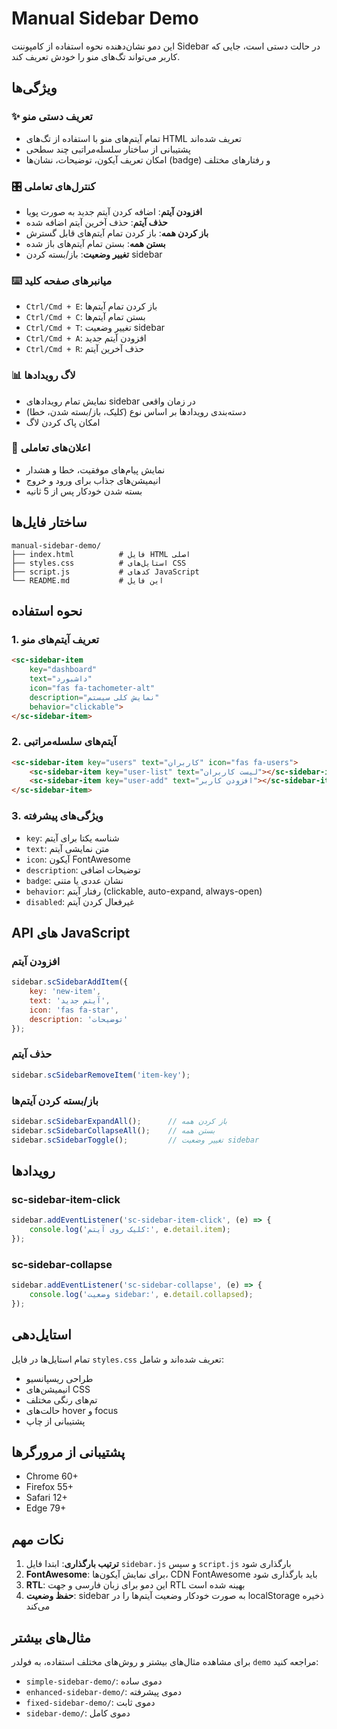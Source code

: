 # Manual Sidebar Demo

این دمو نشان‌دهنده نحوه استفاده از کامپوننت Sidebar در حالت دستی است، جایی که کاربر می‌تواند تگ‌های منو را خودش تعریف کند.

## ویژگی‌ها

### ✨ تعریف دستی منو
- تمام آیتم‌های منو با استفاده از تگ‌های HTML تعریف شده‌اند
- پشتیبانی از ساختار سلسله‌مراتبی چند سطحی
- امکان تعریف آیکون، توضیحات، نشان‌ها (badge) و رفتارهای مختلف

### 🎛️ کنترل‌های تعاملی
- **افزودن آیتم**: اضافه کردن آیتم جدید به صورت پویا
- **حذف آیتم**: حذف آخرین آیتم اضافه شده
- **باز کردن همه**: باز کردن تمام آیتم‌های قابل گسترش
- **بستن همه**: بستن تمام آیتم‌های باز شده
- **تغییر وضعیت**: باز/بسته کردن sidebar

### ⌨️ میانبرهای صفحه کلید
- `Ctrl/Cmd + E`: باز کردن تمام آیتم‌ها
- `Ctrl/Cmd + C`: بستن تمام آیتم‌ها
- `Ctrl/Cmd + T`: تغییر وضعیت sidebar
- `Ctrl/Cmd + A`: افزودن آیتم جدید
- `Ctrl/Cmd + R`: حذف آخرین آیتم

### 📊 لاگ رویدادها
- نمایش تمام رویدادهای sidebar در زمان واقعی
- دسته‌بندی رویدادها بر اساس نوع (کلیک، باز/بسته شدن، خطا)
- امکان پاک کردن لاگ

### 🔔 اعلان‌های تعاملی
- نمایش پیام‌های موفقیت، خطا و هشدار
- انیمیشن‌های جذاب برای ورود و خروج
- بسته شدن خودکار پس از 5 ثانیه

## ساختار فایل‌ها

```
manual-sidebar-demo/
├── index.html          # فایل HTML اصلی
├── styles.css          # استایل‌های CSS
├── script.js           # کدهای JavaScript
└── README.md           # این فایل
```

## نحوه استفاده

### 1. تعریف آیتم‌های منو
```html
<sc-sidebar-item 
    key="dashboard" 
    text="داشبورد" 
    icon="fas fa-tachometer-alt"
    description="نمایش کلی سیستم"
    behavior="clickable">
</sc-sidebar-item>
```

### 2. آیتم‌های سلسله‌مراتبی
```html
<sc-sidebar-item key="users" text="کاربران" icon="fas fa-users">
    <sc-sidebar-item key="user-list" text="لیست کاربران"></sc-sidebar-item>
    <sc-sidebar-item key="user-add" text="افزودن کاربر"></sc-sidebar-item>
</sc-sidebar-item>
```

### 3. ویژگی‌های پیشرفته
- `key`: شناسه یکتا برای آیتم
- `text`: متن نمایشی آیتم
- `icon`: آیکون FontAwesome
- `description`: توضیحات اضافی
- `badge`: نشان عددی یا متنی
- `behavior`: رفتار آیتم (clickable, auto-expand, always-open)
- `disabled`: غیرفعال کردن آیتم

## API های JavaScript

### افزودن آیتم
```javascript
sidebar.scSidebarAddItem({
    key: 'new-item',
    text: 'آیتم جدید',
    icon: 'fas fa-star',
    description: 'توضیحات'
});
```

### حذف آیتم
```javascript
sidebar.scSidebarRemoveItem('item-key');
```

### باز/بسته کردن آیتم‌ها
```javascript
sidebar.scSidebarExpandAll();      // باز کردن همه
sidebar.scSidebarCollapseAll();    // بستن همه
sidebar.scSidebarToggle();         // تغییر وضعیت sidebar
```

## رویدادها

### sc-sidebar-item-click
```javascript
sidebar.addEventListener('sc-sidebar-item-click', (e) => {
    console.log('کلیک روی آیتم:', e.detail.item);
});
```

### sc-sidebar-collapse
```javascript
sidebar.addEventListener('sc-sidebar-collapse', (e) => {
    console.log('وضعیت sidebar:', e.detail.collapsed);
});
```

## استایل‌دهی

تمام استایل‌ها در فایل `styles.css` تعریف شده‌اند و شامل:
- طراحی ریسپانسیو
- انیمیشن‌های CSS
- تم‌های رنگی مختلف
- حالت‌های hover و focus
- پشتیبانی از چاپ

## پشتیبانی از مرورگرها

- Chrome 60+
- Firefox 55+
- Safari 12+
- Edge 79+

## نکات مهم

1. **ترتیب بارگذاری**: ابتدا فایل `sidebar.js` و سپس `script.js` بارگذاری شود
2. **FontAwesome**: برای نمایش آیکون‌ها، CDN FontAwesome باید بارگذاری شود
3. **RTL**: این دمو برای زبان فارسی و جهت RTL بهینه شده است
4. **حفظ وضعیت**: sidebar به صورت خودکار وضعیت آیتم‌ها را در localStorage ذخیره می‌کند

## مثال‌های بیشتر

برای مشاهده مثال‌های بیشتر و روش‌های مختلف استفاده، به فولدر `demo` مراجعه کنید:
- `simple-sidebar-demo/`: دموی ساده
- `enhanced-sidebar-demo/`: دموی پیشرفته
- `fixed-sidebar-demo/`: دموی ثابت
- `sidebar-demo/`: دموی کامل

